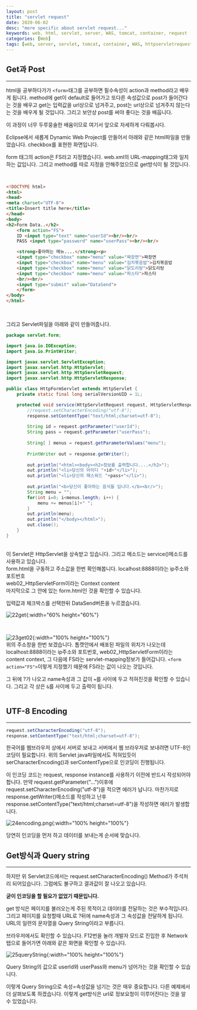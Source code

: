```yaml
---
layout: post
title: "servlet request"
date: 2020-06-02
desc: "more specific about servlet request..."
keywords: web, html, servlet, server, WAS, tomcat, container, request
categories: [Web]
tags: [web, server, servlet, tomcat, container, WAS, httpservletrequest]
---
```


## Get과 Post

___

html을 공부하다가가 `<form>`태그를 공부하면 필수속성이 action과 method라고 배우게 됩니다. method에 get이 default로 들어가고 또다른 속성값으로 post가 들어간다는 것을 배우고 get는 입력값을 url상으로 넘겨주고, post는 url상으로 넘겨주지 않는다는 것을 배우게 될 것입니다. 그리고 보안상 post를 써야 좋다는 것을 배웁니다.

이 과정이 너무 두루뭉술한 배움이므로 여기서 앞으로 자세하게 다뤄봅시다.

Eclipse에서 새롭게 Dynamic Web Project를 만들어서 아래와 같은 html파일을 만들었습니다. checkbox를 표현한 화면입니다. 

form 태그의 action은 FS라고 지정했습니다. web.xml의 URL-mapping태그와 일치하는 값입니다. 그리고 method를 따로 지정을 안해주었으므로 get방식이 될 것입니다.

<br>

~~~html
<!DOCTYPE html>
<html>
<head>
<meta charset="UTF-8">
<title>Insert title here</title>
</head>
<body>
<h2>Form Data..</h2>
    <form action="FS">
    ID <input type="text" name="userId"><br/><br/>
    PASS <input type="password" name="userPass"><br/><br/>

    <strong>좋아하는 메뉴....</strong><p>
    <input type="checkbox" name="menu" value="짜장면">짜장면
    <input type="checkbox" name="menu" value="김치볶음밥">김치볶음밥
    <input type="checkbox" name="menu" value="닭도리탕">닭도리탕
    <input type="checkbox" name="menu" value="파스타">파스타
    <br/><br/>
    <input type="submit" value="DataSend">
    </form>
</body>
</html>
~~~
<br>

그리고 Servlet파일을 아래와 같이 만들어줍니다.
<br>

~~~java
package servlet.form;

import java.io.IOException;
import java.io.PrintWriter;

import javax.servlet.ServletException;
import javax.servlet.http.HttpServlet;
import javax.servlet.http.HttpServletRequest;
import javax.servlet.http.HttpServletResponse;

public class HttpFormServlet extends HttpServlet {
	private static final long serialVersionUID = 1L;

	protected void service(HttpServletRequest request, HttpServletResponse response) throws ServletException, IOException {
		//request.setCharacterEncoding("utf-8");
		response.setContentType("text/html;charset=utf-8");
		
		String id = request.getParameter("userId");
		String pass = request.getParameter("userPass");
		
		String[ ] menus = request.getParameterValues("menu");
		
		PrintWriter out = response.getWriter();
		
		out.println("<html><body><h2>정보를 출력합니다....</h2>");
		out.println("<li>당신의 아이디 "+id+"</li>");
		out.println("<li>당신의 패스워드 "+pass+"</li>");
		
		out.println("<b>당신이 좋아하는 음식들 입니다.</b><br/>");
		String menu = "";
		for(int i=0; i<menus.length; i++) {
			menu += menus[i]+" ";
		}
		out.println(menu);
		out.println("</body></html>");
		out.close();
	}
}
~~~
<br>
이 Servlet은 HttpServlet을 상속받고 있습니다. 그리고 메소드는 service()메소드를 사용하고 있습니다.
<br>
form.html을 구동하고 주소값을 한번 확인해봅니다. localhost:8888이라는 ip주소와 포트번호<br>
web02_HttpServletForm이라는 Context content<br>
마지막으로 그 안에 있는 form.html인 것을 확인할 수 있습니다.

입력값과 체크박스를 선택한뒤 DataSend버튼을 누르겠습니다. 

![22get](/static/assets/img/blog/web/02MakeServlet/22get.png){:width="60% height="60%"}

<br>

![23get02](/static/assets/img/blog/web/02MakeServlet/23get02.png){:width="100% height="100%"}
<br>
위의 주소창을 한번 보겠습니다. 톰캣안에서 배포된 파일의 위치가 나오는데<br>
localhost:8888이라는 ip주소와 포트번호, web02_HttpServletForm이라는 content context, 그 다음에 FS라는 servlet-mapping정보가 들어갑니다. `<form action="FS">`이렇게 지정했기 때문에 FS라는 값이 나오는 것입니다.

그 뒤에 ?가 나오고 name속성과 그 값이 `=`를 사이에 두고 적혀진것을 확인할 수 있습니다. 그리고 각 상은 `&`를 사이에 두고 출력이 됩니다.
<br>
<br>

## UTF-8 Encoding

___

~~~java
request.setCharacterEncoding("utf-8");
response.setContentType("text/html;charset=utf-8");	
~~~

한국어를 웹브라우저 상에서 서버로 보내고 서버에서 웹 브라우저로 보내려면 UTF-8인코딩이 필요합니다. 위의 Servlet java파일에서도 적혀있듯이 serCharacterEncoding()과 serContentType으로 인코딩이 진행됩니다.

이 인코딩 코드는 request, response instance를 사용하기 이전에 반드시 작성되어야 합니다. 만약 request.getParameter("...")이후에 request.setCharacterEncoding("utf-8")을 적으면 에러가 납니다. 마찬가지로 response.getWriter()메소드를 작성하고 난후 response.setContentType("text/html;charset=utf-8")을 작성하면 에러가 발생합니다. 

![24encoding.png](/static/assets/img/blog/web/02MakeServlet/24encoding.png){:width="100% height="100%"}

당연히 인코딩을 먼저 하고 데이터를 보내는게 순서에 맞습니다.

## Get방식과 Query string

___

하지만 위 Servlet코드에서는 request.setCharacterEncoding() Method가 주석처리 되어있습니다. 그럼에도 불구하고 결과값이 잘 나오고 있습니다. 

**굳이 인코딩을 할 필요가 없었기 때문입니다.**

get 방식은 페이지를 불러오는게 주된 목적이고 데이터를 전달하는 것은 부수적입니다. 그리고 페이지를 요청할때 URL로 ?뒤에 name속성과 그 속성값을 전달하게 됩니다. URL의 일련의 문자열을 Query String이라고 부릅니다. 

브라우저에서도 확인할 수 있습니다. F12번을 눌러 개발자 모드로 진입한 후 Network탭으로 들어가면 아래와 같은 화면을 확인할 수 있습니다. 

![25queryString](/static/assets/img/blog/web/02MakeServlet/25queryString.png){:width="100% height="100%"}

Query String의 값으로 userId와 userPass와 menu가 넘어가는 것을 확인할 수 있습니다.

이렇게 Query String으로 속성=속성값을 넘기는 것은 매우 중요합니다. 다른 예제에서 더 살펴보도록 하겠습니다. 이렇게 get방식은 url로 정보요청이 이루어진다는 것을 알 수 있었습니다.
